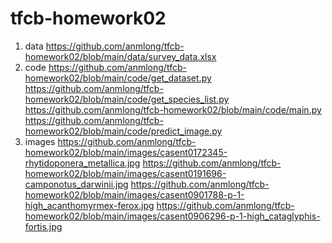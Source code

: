 # tfcb-homework02
1. data
https://github.com/anmlong/tfcb-homework02/blob/main/data/survey_data.xlsx
2. code
https://github.com/anmlong/tfcb-homework02/blob/main/code/get_dataset.py
https://github.com/anmlong/tfcb-homework02/blob/main/code/get_species_list.py
https://github.com/anmlong/tfcb-homework02/blob/main/code/main.py
https://github.com/anmlong/tfcb-homework02/blob/main/code/predict_image.py
3. images
https://github.com/anmlong/tfcb-homework02/blob/main/images/casent0172345-rhytidoponera_metallica.jpg
https://github.com/anmlong/tfcb-homework02/blob/main/images/casent0191696-camponotus_darwinii.jpg
https://github.com/anmlong/tfcb-homework02/blob/main/images/casent0901788-p-1-high_acanthomyrmex-ferox.jpg
https://github.com/anmlong/tfcb-homework02/blob/main/images/casent0906296-p-1-high_cataglyphis-fortis.jpg
